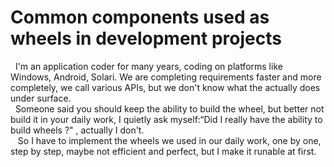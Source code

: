 #    Common components used as wheels in development projects

&nbsp;&nbsp;I'm an application coder for many years, coding on platforms like Windows, Android, Solari. We are completing requirements faster and more completely, we call various APIs, but we don't know what the actually does under surface.  
&nbsp;&nbsp;Someone said you should keep the ability to build the wheel, but better not build it in your daily work, I quietly ask myself:“Did I really have the ability to build wheels ?" , actually I don't.  
&nbsp;&nbsp; So I have to implement the wheels we used in our daily work, one by one, step by step, maybe not efficient and perfect, but I make it runable at first.  
